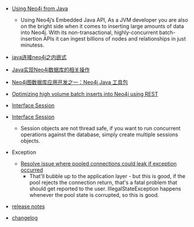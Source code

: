  - [Using Neo4j from Java](http://neo4j.com/developer/java/)
    - Using Neo4j’s Embedded Java API, As a JVM developer you are also on the bright side when it comes to inserting large amounts of data into Neo4j. With its non-transactional, highly-concurrent batch-insertion APIs it can ingest billions of nodes and relationships in just minutess.

 - [java连接neo4j之内嵌式](http://www.cnblogs.com/visoncheng/p/4136187.html)
 
 - [Java实现Neo4j数据库的相关操作](http://blog.csdn.net/ace_luffy/article/details/8788707)
 
 - [Neo4j图数据库应用开发之一：Neo4j Java 工具包](http://www.2cto.com/database/201512/452677.html)
 
 - [Optimizing high volume batch inserts into Neo4j using REST](http://stackoverflow.com/questions/19839469/optimizing-high-volume-batch-inserts-into-neo4j-using-rest)
 
 - [Interface Session](http://alpha.neohq.net/docs/java-driver/org/neo4j/driver/v1/Session.html)
 - [Interface Session](http://neo4j.com/docs/api/java-driver/current/index.html?org/neo4j/driver/v1/Session.html)
    - Session objects are not thread safe, if you want to run concurrent operations against the database, simply create multiple sessions objects.
    
 - Exception
    - [Resolve issue where pooled connections could leak if exception occurred](https://github.com/neo4j/neo4j-java-driver/pull/167)
        - That'll bubble up to the application layer - but this is good, if the pool rejects the connection return, that's a fatal problem that should get reported to the user. IllegalStateException happens whenever the pool state is corrupted, so this is good.
        
 - [release notes](https://github.com/neo4j/neo4j-java-driver/releases)
 
 - [changelog](https://github.com/neo4j/neo4j-java-driver/wiki/1.1-changelog#110-m01)